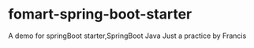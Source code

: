 # fomart-spring-boot-starter
A demo for springBoot starter,SpringBoot Java
Just a practice by Francis 
